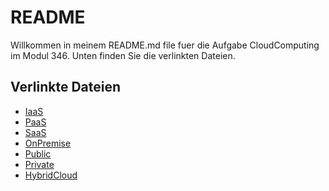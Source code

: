 # README

Willkommen in meinem README.md file fuer die Aufgabe CloudComputing im Modul 346.
Unten finden Sie die verlinkten Dateien.

## Verlinkte Dateien

- [IaaS](IaaS.md)
- [PaaS](PaaS.md)
- [SaaS](SaaS.md)
- [OnPremise](OnPremise.md)
- [Public](Public.md)
- [Private](Private.md)
- [HybridCloud](HybridCloud.md)